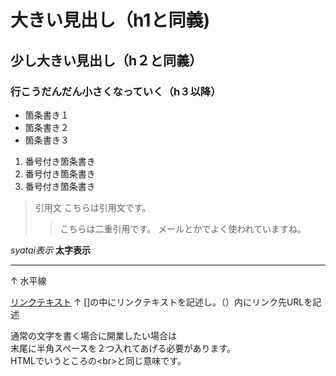 # 大きい見出し（h1と同義)
## 少し大きい見出し（h２と同義）
### 行こうだんだん小さくなっていく（h３以降）


- 箇条書き１
- 箇条書き２
- 箇条書き３

1. 番号付き箇条書き 
1. 番号付き箇条書き
1. 番号付き箇条書き

> 引用文
> こちらは引用文です。
>> こちらは二重引用です。
>> メールとかでよく使われていますね。

*syatai表示*
**太字表示**

---
↑
水平線

[リンクテキスト](https://morijyobi.ac.jp)
↑
[]の中にリンクテキストを記述し。（）内にリンク先URLを記述

通常の文字を書く場合に開業したい場合は  
末尾に半角スペースを２つ入れてあげる必要があります。  
HTMLでいうところの\<br>と同じ意味です。
